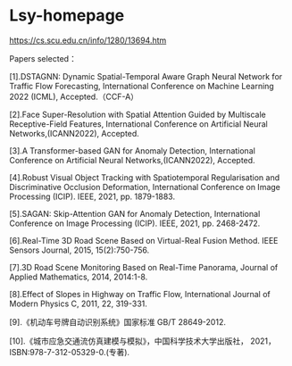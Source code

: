 # Lsy-homepage
https://cs.scu.edu.cn/info/1280/13694.htm

Papers selected：

[1].DSTAGNN: Dynamic Spatial-Temporal Aware Graph Neural Network for Traffic Flow Forecasting, International Conference on Machine Learning 2022 (ICML), Accepted.（CCF-A）

[2].Face Super-Resolution with Spatial Attention Guided by Multiscale Receptive-Field Features, International Conference on Artificial Neural Networks,(ICANN2022), Accepted.

[3].A Transformer-based GAN for Anomaly Detection, International Conference on Artificial Neural Networks,(ICANN2022), Accepted.

[4].Robust Visual Object Tracking with Spatiotemporal Regularisation and Discriminative Occlusion Deformation, International Conference on Image Processing (ICIP). IEEE, 2021, pp. 1879-1883.

[5].SAGAN: Skip-Attention GAN for Anomaly Detection, International Conference on Image Processing (ICIP). IEEE, 2021, pp. 2468-2472.

[6].Real-Time 3D Road Scene Based on Virtual-Real Fusion Method. IEEE Sensors Journal, 2015, 15(2):750-756.

[7].3D Road Scene Monitoring Based on Real-Time Panorama, Journal of Applied Mathematics, 2014, 2014:1-8.

[8].Effect of Slopes in Highway on Traffic Flow, International Journal of Modern Physics C, 2011, 22, 319-331.

[9].《机动车号牌自动识别系统》国家标准 GB/T 28649-2012.

[10].《城市应急交通流仿真建模与模拟》，中国科学技术大学出版社， 2021，ISBN:978-7-312-05329-0.(专著). 
